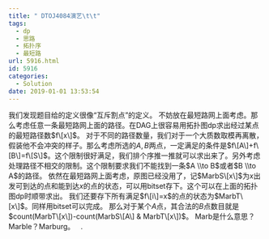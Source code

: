 ```yaml
---
title: " DTOJ4084演艺\t\t"
tags:
  - dp
  - 思路
  - 拓扑序
  - 最短路
url: 5916.html
id: 5916
categories:
  - Solution
date: 2019-01-01 13:53:54
---
```


我们发现题目给的定义很像“互斥割点”的定义。 不妨放在最短路网上面考虑。那么考虑任意一条最短路网上面的路径。在DAG上很容易用拓扑图dp求出经过某点的最短路径数$f\[x\]$。 对于不同的路径数量，我们对于一个大质数取模再离散，假装他不会冲突的样子。那么考虑所选的$A,B$两点，一定满足的条件是$f\[A\]+f\[B\]=f\[S\]$。这个限制很好满足，我们排个序推一推就可以求出来了。另外考虑处理路径不相交的限制。这个限制要求我们不能找到一条$A \\to B$或者$B \\to A$的路径。 依然在最短路网上面考虑，原图已经没用了，记$MarbS\[x\]$为$x$出发可到达的点和能到达$x$的点的状态，可以用bitset存下。这个可以在上面的拓扑图dp时顺带求出。 我们还要存下所有满足$f\[i\]=x$的点的状态为$MarbT\[x\]$。同样用bitset可以完成。 那么对于某个$A$点，其合法的$B$点数目就是$count(MarbT\[x\])-count(MarbS\[A\] & MarbT\[x\])$。 Marb是什么意思？Marble？Marburg。   .